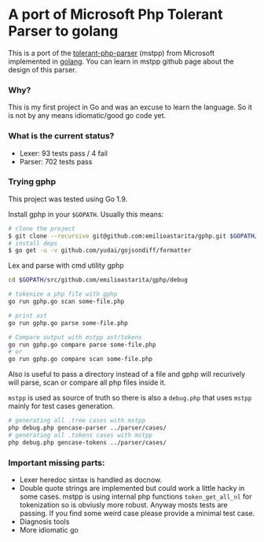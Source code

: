 # A port of Microsoft Php Tolerant Parser to golang
This is a port of the [tolerant-php-parser](https://github.com/Microsoft/tolerant-php-parser) (mstpp) from Microsoft implemented in [golang](http://golang.org/). You can learn in mstpp github page about the design of this parser.

### Why?
This is my first project in Go and was an excuse to learn the language. So it is not by any means idiomatic/good go code yet. 

### What is the current status?
- Lexer: 93 tests pass / 4 fail
- Parser: 702 tests pass
 

### Trying gphp

This project was tested using Go 1.9.

Install gphp in your `$GOPATH`. Usually this means:
```bash
# clone the project
$ git clone --recursive git@github.com:emilioastarita/gphp.git $GOPATH/src/github.com/emilioastarita/gphp/
# install deps
$ go get -u -v github.com/yudai/gojsondiff/formatter
```

Lex and parse with cmd utility gphp
```bash
cd $GOPATH/src/github.com/emilioastarita/gphp/debug

# tokenize a php file with gphp
go run gphp.go scan some-file.php

# print ast 
go run gphp.go parse some-file.php

# Compare output with mstpp ast/tokens
go run gphp.go compare parse some-file.php
# or 
go run gphp.go compare scan some-file.php
```

Also is useful to pass a directory instead of a file and gphp will recurively will parse, scan or compare all php files inside it.  


`mstpp` is used as source of truth so there is also a `debug.php` that uses `mstpp` mainly for test cases generation. 

```bash
# generating all .tree cases with mstpp
php debug.php gencase-parser ../parser/cases/
# generating all .tokens cases with mstpp
php debug.php gencase-tokens ../parser/cases/
```


### Important missing parts:
- Lexer heredoc sintax is handled as docnow.
- Double quote strings are implemented but could work a little hacky in some cases. mstpp is using internal php functions `token_get_all_nl` for tokenization so is obviusly more robust. Anyway mosts tests are passing. If you find some weird case please provide a minimal test case.
- Diagnosis tools
- More idiomatic go
